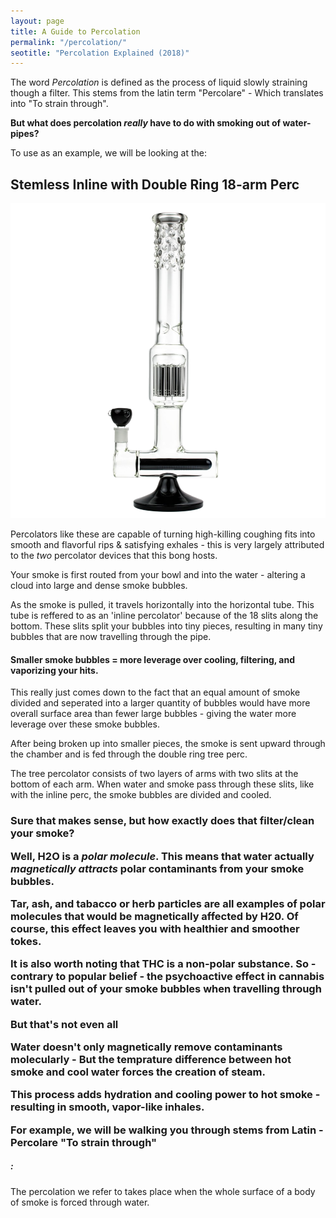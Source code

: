 ```yaml
---
layout: page
title: A Guide to Percolation
permalink: "/percolation/"
seotitle: "Percolation Explained (2018)"
---
```


The word *Percolation* is defined as the process of liquid slowly straining though a filter. This stems from the latin term "Percolare" - Which translates into "To strain through".

**But what does percolation *really* have to do with smoking out of water-pipes?**

To use as an example, we will be looking at the: 

<h2 <a target="_blank" href="http://affiliates.grasscity.com/shop/clickthru.cgi?id=Smokephisticated&page=https://www.grasscity.com/us_en/stemless-inline-perc-glass-ice-tube-with-double-ring-18-arm-perc-black.html?nosto=nosto-page-category2">Stemless Inline with Double Ring 18-arm Perc</a></h2>

<a target="_blank" href="http://affiliates.grasscity.com/shop/clickthru.cgi?id=Smokephisticated&page=https://www.grasscity.com/us_en/stemless-inline-perc-glass-ice-tube-with-double-ring-18-arm-perc-black.html?nosto=nosto-page-category2"><img alt="Stemless Inline Perc Glass Bong with Double Ring 18-arm Perc" class="img-middle" src="/img/bongs/stemless-double-ring.png" /></a>

Percolators like these are capable of turning high-killing coughing fits into smooth and flavorful rips & satisfying exhales - this is very largely attributed to the *two* percolator devices that this bong hosts.

Your smoke is first routed from your bowl and into the water - altering a cloud into large and dense smoke bubbles. 

As the smoke is pulled, it travels horizontally into the horizontal tube. This tube is reffered to as an 'inline percolator' because of the 18 slits along the bottom. These slits split your bubbles into tiny pieces, resulting in many tiny bubbles that are now travelling through the pipe.

<h4 class="heading-center">Smaller smoke bubbles = more leverage over cooling, filtering, and vaporizing your hits.</h4>

This really just comes down to the fact that an equal amount of smoke divided and seperated into a larger quantity of bubbles would have more overall surface area than fewer large bubbles - giving the water more leverage over these smoke bubbles.

After being broken up into smaller pieces, the smoke is sent upward through the chamber and is fed through the double ring tree perc.

The tree percolator consists of two layers of arms with two slits at the bottom of each arm. When water and smoke pass through these slits, like with the inline perc, the smoke bubbles are divided and cooled.

<h3 class="heading-center">Sure that makes sense, but how exactly does that filter/clean your smoke?

Well, H2O is a *polar molecule*. This means that water actually *magnetically attracts* polar contaminants from your smoke bubbles.

Tar, ash, and tabacco or herb particles are all examples of polar molecules that would be magnetically affected by H20. Of course, this effect leaves you with healthier and smoother tokes.

**It is also worth noting that THC is a non-polar substance.** So - contrary to popular belief - the psychoactive effect in cannabis isn't pulled out of your smoke bubbles when travelling through water.

**But that's not even all**

Water doesn't only magnetically remove contaminants molecularly - But the temprature difference between hot smoke and cool water forces the creation of steam. 

This process adds hydration and cooling power to hot smoke - resulting in smooth, vapor-like inhales. 

For example, we will be walking you through  stems from Latin - Percolare "To strain through"

<h5 class="heading-center">:</h5>

The percolation we refer to takes place when the whole surface of a body of smoke is forced through water.